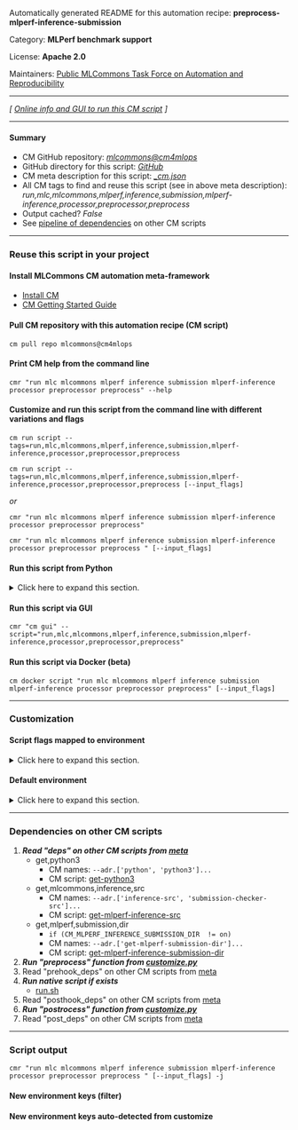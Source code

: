 Automatically generated README for this automation recipe: **preprocess-mlperf-inference-submission**

Category: **MLPerf benchmark support**

License: **Apache 2.0**

Maintainers: [Public MLCommons Task Force on Automation and Reproducibility](https://github.com/mlcommons/ck/blob/master/docs/taskforce.md)

---
*[ [Online info and GUI to run this CM script](https://access.cknowledge.org/playground/?action=scripts&name=preprocess-mlperf-inference-submission,c23068394a314266) ]*

---
#### Summary

* CM GitHub repository: *[mlcommons@cm4mlops](https://github.com/mlcommons/cm4mlops/tree/dev)*
* GitHub directory for this script: *[GitHub](https://github.com/mlcommons/cm4mlops/tree/dev/script/preprocess-mlperf-inference-submission)*
* CM meta description for this script: *[_cm.json](_cm.json)*
* All CM tags to find and reuse this script (see in above meta description): *run,mlc,mlcommons,mlperf,inference,submission,mlperf-inference,processor,preprocessor,preprocess*
* Output cached? *False*
* See [pipeline of dependencies](#dependencies-on-other-cm-scripts) on other CM scripts


---
### Reuse this script in your project

#### Install MLCommons CM automation meta-framework

* [Install CM](https://access.cknowledge.org/playground/?action=install)
* [CM Getting Started Guide](https://github.com/mlcommons/ck/blob/master/docs/getting-started.md)

#### Pull CM repository with this automation recipe (CM script)

```cm pull repo mlcommons@cm4mlops```

#### Print CM help from the command line

````cmr "run mlc mlcommons mlperf inference submission mlperf-inference processor preprocessor preprocess" --help````

#### Customize and run this script from the command line with different variations and flags

`cm run script --tags=run,mlc,mlcommons,mlperf,inference,submission,mlperf-inference,processor,preprocessor,preprocess`

`cm run script --tags=run,mlc,mlcommons,mlperf,inference,submission,mlperf-inference,processor,preprocessor,preprocess [--input_flags]`

*or*

`cmr "run mlc mlcommons mlperf inference submission mlperf-inference processor preprocessor preprocess"`

`cmr "run mlc mlcommons mlperf inference submission mlperf-inference processor preprocessor preprocess " [--input_flags]`


#### Run this script from Python

<details>
<summary>Click here to expand this section.</summary>

```python

import cmind

r = cmind.access({'action':'run'
                  'automation':'script',
                  'tags':'run,mlc,mlcommons,mlperf,inference,submission,mlperf-inference,processor,preprocessor,preprocess'
                  'out':'con',
                  ...
                  (other input keys for this script)
                  ...
                 })

if r['return']>0:
    print (r['error'])

```

</details>


#### Run this script via GUI

```cmr "cm gui" --script="run,mlc,mlcommons,mlperf,inference,submission,mlperf-inference,processor,preprocessor,preprocess"```

#### Run this script via Docker (beta)

`cm docker script "run mlc mlcommons mlperf inference submission mlperf-inference processor preprocessor preprocess" [--input_flags]`

___
### Customization


#### Script flags mapped to environment
<details>
<summary>Click here to expand this section.</summary>

* `--submission_dir=value`  &rarr;  `CM_MLPERF_INFERENCE_SUBMISSION_DIR=value`
* `--submitter=value`  &rarr;  `CM_MLPERF_SUBMITTER=value`

**Above CLI flags can be used in the Python CM API as follows:**

```python
r=cm.access({... , "submission_dir":...}
```

</details>

#### Default environment

<details>
<summary>Click here to expand this section.</summary>

These keys can be updated via `--env.KEY=VALUE` or `env` dictionary in `@input.json` or using script flags.


</details>

___
### Dependencies on other CM scripts


  1. ***Read "deps" on other CM scripts from [meta](https://github.com/mlcommons/cm4mlops/tree/dev/script/preprocess-mlperf-inference-submission/_cm.json)***
     * get,python3
       * CM names: `--adr.['python', 'python3']...`
       - CM script: [get-python3](https://github.com/mlcommons/cm4mlops/tree/master/script/get-python3)
     * get,mlcommons,inference,src
       * CM names: `--adr.['inference-src', 'submission-checker-src']...`
       - CM script: [get-mlperf-inference-src](https://github.com/mlcommons/cm4mlops/tree/master/script/get-mlperf-inference-src)
     * get,mlperf,submission,dir
       * `if (CM_MLPERF_INFERENCE_SUBMISSION_DIR  != on)`
       * CM names: `--adr.['get-mlperf-submission-dir']...`
       - CM script: [get-mlperf-inference-submission-dir](https://github.com/mlcommons/cm4mlops/tree/master/script/get-mlperf-inference-submission-dir)
  1. ***Run "preprocess" function from [customize.py](https://github.com/mlcommons/cm4mlops/tree/dev/script/preprocess-mlperf-inference-submission/customize.py)***
  1. Read "prehook_deps" on other CM scripts from [meta](https://github.com/mlcommons/cm4mlops/tree/dev/script/preprocess-mlperf-inference-submission/_cm.json)
  1. ***Run native script if exists***
     * [run.sh](https://github.com/mlcommons/cm4mlops/tree/dev/script/preprocess-mlperf-inference-submission/run.sh)
  1. Read "posthook_deps" on other CM scripts from [meta](https://github.com/mlcommons/cm4mlops/tree/dev/script/preprocess-mlperf-inference-submission/_cm.json)
  1. ***Run "postrocess" function from [customize.py](https://github.com/mlcommons/cm4mlops/tree/dev/script/preprocess-mlperf-inference-submission/customize.py)***
  1. Read "post_deps" on other CM scripts from [meta](https://github.com/mlcommons/cm4mlops/tree/dev/script/preprocess-mlperf-inference-submission/_cm.json)

___
### Script output
`cmr "run mlc mlcommons mlperf inference submission mlperf-inference processor preprocessor preprocess " [--input_flags] -j`
#### New environment keys (filter)

#### New environment keys auto-detected from customize
